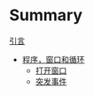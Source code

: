 # Summary

[引言](./README.md)

- [程序，窗口和循环](./window/README.md)
  - [打开窗口](./window/window.md)
  - [突发事件](./window/event.md)
